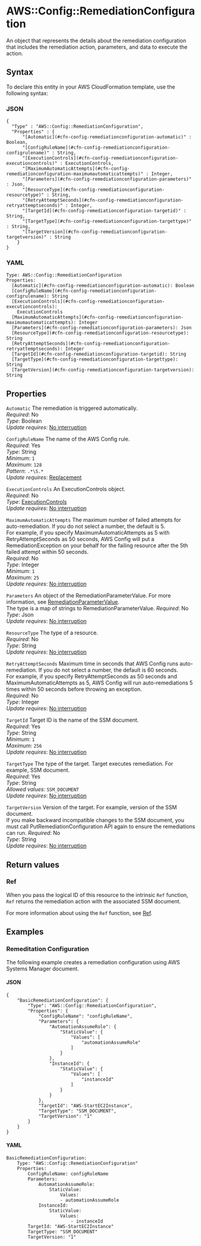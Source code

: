 # AWS::Config::RemediationConfiguration<a name="aws-resource-config-remediationconfiguration"></a>

An object that represents the details about the remediation configuration that includes the remediation action, parameters, and data to execute the action\.

## Syntax<a name="aws-resource-config-remediationconfiguration-syntax"></a>

To declare this entity in your AWS CloudFormation template, use the following syntax:

### JSON<a name="aws-resource-config-remediationconfiguration-syntax.json"></a>

```
{
  "Type" : "AWS::Config::RemediationConfiguration",
  "Properties" : {
      "[Automatic](#cfn-config-remediationconfiguration-automatic)" : Boolean,
      "[ConfigRuleName](#cfn-config-remediationconfiguration-configrulename)" : String,
      "[ExecutionControls](#cfn-config-remediationconfiguration-executioncontrols)" : ExecutionControls,
      "[MaximumAutomaticAttempts](#cfn-config-remediationconfiguration-maximumautomaticattempts)" : Integer,
      "[Parameters](#cfn-config-remediationconfiguration-parameters)" : Json,
      "[ResourceType](#cfn-config-remediationconfiguration-resourcetype)" : String,
      "[RetryAttemptSeconds](#cfn-config-remediationconfiguration-retryattemptseconds)" : Integer,
      "[TargetId](#cfn-config-remediationconfiguration-targetid)" : String,
      "[TargetType](#cfn-config-remediationconfiguration-targettype)" : String,
      "[TargetVersion](#cfn-config-remediationconfiguration-targetversion)" : String
    }
}
```

### YAML<a name="aws-resource-config-remediationconfiguration-syntax.yaml"></a>

```
Type: AWS::Config::RemediationConfiguration
Properties: 
  [Automatic](#cfn-config-remediationconfiguration-automatic): Boolean
  [ConfigRuleName](#cfn-config-remediationconfiguration-configrulename): String
  [ExecutionControls](#cfn-config-remediationconfiguration-executioncontrols): 
    ExecutionControls
  [MaximumAutomaticAttempts](#cfn-config-remediationconfiguration-maximumautomaticattempts): Integer
  [Parameters](#cfn-config-remediationconfiguration-parameters): Json
  [ResourceType](#cfn-config-remediationconfiguration-resourcetype): String
  [RetryAttemptSeconds](#cfn-config-remediationconfiguration-retryattemptseconds): Integer
  [TargetId](#cfn-config-remediationconfiguration-targetid): String
  [TargetType](#cfn-config-remediationconfiguration-targettype): String
  [TargetVersion](#cfn-config-remediationconfiguration-targetversion): String
```

## Properties<a name="aws-resource-config-remediationconfiguration-properties"></a>

`Automatic`  <a name="cfn-config-remediationconfiguration-automatic"></a>
The remediation is triggered automatically\.  
*Required*: No  
*Type*: Boolean  
*Update requires*: [No interruption](https://docs.aws.amazon.com/AWSCloudFormation/latest/UserGuide/using-cfn-updating-stacks-update-behaviors.html#update-no-interrupt)

`ConfigRuleName`  <a name="cfn-config-remediationconfiguration-configrulename"></a>
The name of the AWS Config rule\.  
*Required*: Yes  
*Type*: String  
*Minimum*: `1`  
*Maximum*: `128`  
*Pattern*: `.*\S.*`  
*Update requires*: [Replacement](https://docs.aws.amazon.com/AWSCloudFormation/latest/UserGuide/using-cfn-updating-stacks-update-behaviors.html#update-replacement)

`ExecutionControls`  <a name="cfn-config-remediationconfiguration-executioncontrols"></a>
An ExecutionControls object\.  
*Required*: No  
*Type*: [ExecutionControls](aws-properties-config-remediationconfiguration-executioncontrols.md)  
*Update requires*: [No interruption](https://docs.aws.amazon.com/AWSCloudFormation/latest/UserGuide/using-cfn-updating-stacks-update-behaviors.html#update-no-interrupt)

`MaximumAutomaticAttempts`  <a name="cfn-config-remediationconfiguration-maximumautomaticattempts"></a>
The maximum number of failed attempts for auto\-remediation\. If you do not select a number, the default is 5\.  
For example, if you specify MaximumAutomaticAttempts as 5 with RetryAttemptSeconds as 50 seconds, AWS Config will put a RemediationException on your behalf for the failing resource after the 5th failed attempt within 50 seconds\.  
*Required*: No  
*Type*: Integer  
*Minimum*: `1`  
*Maximum*: `25`  
*Update requires*: [No interruption](https://docs.aws.amazon.com/AWSCloudFormation/latest/UserGuide/using-cfn-updating-stacks-update-behaviors.html#update-no-interrupt)

`Parameters`  <a name="cfn-config-remediationconfiguration-parameters"></a>
An object of the RemediationParameterValue\. For more information, see [RemediationParameterValue](https://docs.aws.amazon.com/config/latest/APIReference/API_RemediationParameterValue.html)\.  
The type is a map of strings to RemediationParameterValue\.
*Required*: No  
*Type*: Json  
*Update requires*: [No interruption](https://docs.aws.amazon.com/AWSCloudFormation/latest/UserGuide/using-cfn-updating-stacks-update-behaviors.html#update-no-interrupt)

`ResourceType`  <a name="cfn-config-remediationconfiguration-resourcetype"></a>
The type of a resource\.   
*Required*: No  
*Type*: String  
*Update requires*: [No interruption](https://docs.aws.amazon.com/AWSCloudFormation/latest/UserGuide/using-cfn-updating-stacks-update-behaviors.html#update-no-interrupt)

`RetryAttemptSeconds`  <a name="cfn-config-remediationconfiguration-retryattemptseconds"></a>
Maximum time in seconds that AWS Config runs auto\-remediation\. If you do not select a number, the default is 60 seconds\.   
For example, if you specify RetryAttemptSeconds as 50 seconds and MaximumAutomaticAttempts as 5, AWS Config will run auto\-remediations 5 times within 50 seconds before throwing an exception\.  
*Required*: No  
*Type*: Integer  
*Update requires*: [No interruption](https://docs.aws.amazon.com/AWSCloudFormation/latest/UserGuide/using-cfn-updating-stacks-update-behaviors.html#update-no-interrupt)

`TargetId`  <a name="cfn-config-remediationconfiguration-targetid"></a>
Target ID is the name of the SSM document\.  
*Required*: Yes  
*Type*: String  
*Minimum*: `1`  
*Maximum*: `256`  
*Update requires*: [No interruption](https://docs.aws.amazon.com/AWSCloudFormation/latest/UserGuide/using-cfn-updating-stacks-update-behaviors.html#update-no-interrupt)

`TargetType`  <a name="cfn-config-remediationconfiguration-targettype"></a>
The type of the target\. Target executes remediation\. For example, SSM document\.  
*Required*: Yes  
*Type*: String  
*Allowed values*: `SSM_DOCUMENT`  
*Update requires*: [No interruption](https://docs.aws.amazon.com/AWSCloudFormation/latest/UserGuide/using-cfn-updating-stacks-update-behaviors.html#update-no-interrupt)

`TargetVersion`  <a name="cfn-config-remediationconfiguration-targetversion"></a>
Version of the target\. For example, version of the SSM document\.  
If you make backward incompatible changes to the SSM document, you must call PutRemediationConfiguration API again to ensure the remediations can run\.
*Required*: No  
*Type*: String  
*Update requires*: [No interruption](https://docs.aws.amazon.com/AWSCloudFormation/latest/UserGuide/using-cfn-updating-stacks-update-behaviors.html#update-no-interrupt)

## Return values<a name="aws-resource-config-remediationconfiguration-return-values"></a>

### Ref<a name="aws-resource-config-remediationconfiguration-return-values-ref"></a>

 When you pass the logical ID of this resource to the intrinsic `Ref` function, `Ref` returns the remediation action with the associated SSM document\.

For more information about using the `Ref` function, see [Ref](https://docs.aws.amazon.com/AWSCloudFormation/latest/UserGuide/intrinsic-function-reference-ref.html)\.

## Examples<a name="aws-resource-config-remediationconfiguration--examples"></a>



### Remeditation Configuration<a name="aws-resource-config-remediationconfiguration--examples--Remeditation_Configuration"></a>

The following example creates a remediation configuration using AWS Systems Manager document\.

#### JSON<a name="aws-resource-config-remediationconfiguration--examples--Remeditation_Configuration--json"></a>

```
{
    "BasicRemediationConfiguration": {
        "Type": "AWS::Config::RemediationConfiguration",
        "Properties": {
            "ConfigRuleName": "configRuleName",
            "Parameters": {
                "AutomationAssumeRole": {
                    "StaticValue": {
                        "Values": [
                            "automationAssumeRole"
                        ]
                    }
                },
                "InstanceId": {
                    "StaticValue": {
                        "Values": [
                            "instanceId"
                        ]
                    }
                }
            },
            "TargetId": "AWS-StartEC2Instance",
            "TargetType": "SSM_DOCUMENT",
            "TargetVersion": "1"
        }
    }
}
```

#### YAML<a name="aws-resource-config-remediationconfiguration--examples--Remeditation_Configuration--yaml"></a>

```
BasicRemediationConfiguration:
    Type: "AWS::Config::RemediationConfiguration"
    Properties:
        ConfigRuleName: configRuleName
        Parameters:
            AutomationAssumeRole:
                StaticValue:
                    Values: 
                    - automationAssumeRole
            InstanceId:
                StaticValue:
                    Values:
                        - instanceId
        TargetId: "AWS-StartEC2Instance"
        TargetType: "SSM_DOCUMENT"
        TargetVersion: "1"
```